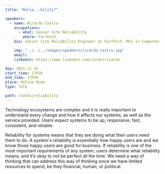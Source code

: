 ```yaml
---
title: "Relia...bility?"

speakers:
  - name: Ricardo Castro
    occupations:
      - what: Senior Site Reliability
        where: Farfetch
    bio: Senior Site Reliability Engineer at Farfetch. MSc in Computer Science by the University of Porto. Certified Kubernetes Administrator (CKA) and Certified Kubernetes Application Developer (CKAD) by the Cloud Native Computing Foundation (CNCF). Working daily to build high-performance, reliable and scalable systems. DevOps Porto meetup co-organizer and DevOpsDays Portugal co-organizer. A strong believer in culture and teamwork. Open source passionate, taekwondo amateur, and metal lover.

    img: "../../../images/speakers/ricardo_castro.jpg"
    email:
    linkedin: https://www.linkedin.com/in/mccricardo

day: 2021-11-15
start_time: 17h20
end_time: 17h50
place: Online Room
type: Talk

path: /talks/reliability
---
```


Technology ecosystems are complex and it is really important to understand every change and how it affects our systems, as well as the service provided. Users expect systems to be up, responsive, fast, consistent, and reliable.

Reliability for systems means that they are doing what their users need them to do. A system's reliability is essentially how happy users are and we know those happy users are good for business. If reliability is one of the most important requirements of any system, users determine what reliability means, and it’s okay to not be perfect all the time. We need a way of thinking that can address this way of thinking since we have limited resources to spend, be they financial, human, or political.
